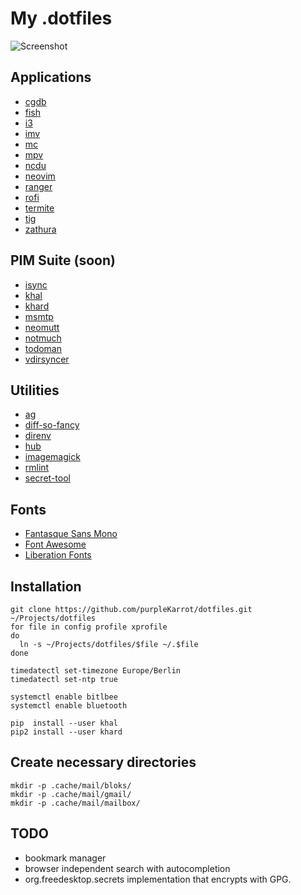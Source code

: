 My .dotfiles
============

![Screenshot](https://raw.githubusercontent.com/purpleKarrot/dotfiles/master/screenshot.png)

## Applications

* [cgdb](https://cgdb.github.io/)
* [fish](https://fishshell.com/)
* [i3](https://i3wm.org/)
* [imv](http://github.com/eXeC64/imv/)
* [mc](http://www.ibiblio.org/mc/)
* [mpv](https://mpv.io/)
* [ncdu](https://dev.yorhel.nl/ncdu)
* [neovim](https://neovim.io/)
* [ranger](http://ranger.nongnu.org)
* [rofi](https://davedavenport.github.io/rofi/)
* [termite](https://github.com/thestinger/termite/)
* [tig](http://jonas.nitro.dk/tig/)
* [zathura](https://pwmt.org/projects/zathura/)

## PIM Suite (soon)

* [isync](http://isync.sourceforge.net)
* [khal](http://lostpackets.de/khal/)
* [khard](https://github.com/scheibler/khard)
* [msmtp](http://msmtp.sourceforge.net/)
* [neomutt](http://www.neomutt.org/)
* [notmuch](http://notmuchmail.org/)
* [todoman](https://todoman.rtfd.org/)
* [vdirsyncer](https://vdirsyncer.rtfd.org/)

## Utilities

* [ag](https://github.com/ggreer/the_silver_searcher)
* [diff-so-fancy](https://github.com/so-fancy/diff-so-fancy)
* [direnv](http://direnv.net/)
* [hub](https://hub.github.com/)
* [imagemagick](http://www.imagemagick.org/)
* [rmlint](http://rmlint.rtfd.org/)
* [secret-tool](https://wiki.gnome.org/Projects/Libsecret)

## Fonts

* [Fantasque Sans Mono](https://github.com/belluzj/fantasque-sans/)
* [Font Awesome](https://fortawesome.github.io/Font-Awesome/)
* [Liberation Fonts](https://fedorahosted.org/liberation-fonts/)

## Installation

```
git clone https://github.com/purpleKarrot/dotfiles.git ~/Projects/dotfiles
for file in config profile xprofile
do
  ln -s ~/Projects/dotfiles/$file ~/.$file
done
```

```
timedatectl set-timezone Europe/Berlin
timedatectl set-ntp true

systemctl enable bitlbee
systemctl enable bluetooth
```

```
pip  install --user khal
pip2 install --user khard
```

## Create necessary directories

```
mkdir -p .cache/mail/bloks/
mkdir -p .cache/mail/gmail/
mkdir -p .cache/mail/mailbox/
```

## TODO

* bookmark manager
* browser independent search with autocompletion
* org.freedesktop.secrets implementation that encrypts with GPG.
